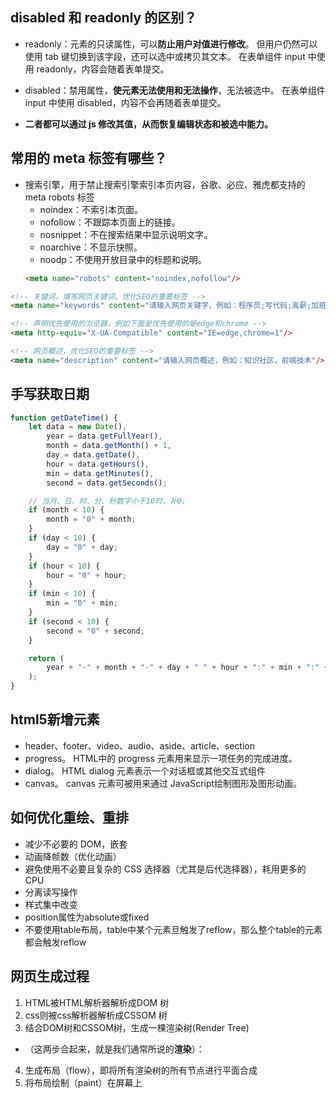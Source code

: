 ## disabled 和 readonly 的区别？

- readonly：元素的只读属性，可以**防止用户对值进行修改**。 但用户仍然可以使用 tab 键切换到该字段，还可以选中或拷贝其文本。 在表单组件 input 中使用 readonly，内容会随着表单提交。

- disabled：禁用属性，**使元素无法使用和无法操作**，无法被选中。 在表单组件 input 中使用 disabled，内容不会再随着表单提交。

- **二者都可以通过 js 修改其值，从而恢复编辑状态和被选中能力。**

## 常用的 meta 标签有哪些？

- 搜索引擎，用于禁止搜索引擎索引本页内容，谷歌、必应、雅虎都支持的 meta robots 标签
    - noindex：不索引本页面。
    - nofollow：不跟踪本页面上的链接。
    - nosnippet：不在搜索结果中显示说明文字。
    - noarchive：不显示快照。
    - noodp：不使用开放目录中的标题和说明。
    ```html
    <meta name="robots" content="noindex,nofollow"/>
    ```

```html
<!-- 关键词，填写网页关键词，优化SEO的重要标签 -->
<meta name="keywords" content="请输入网页关键字，例如：程序员;写代码;高薪;加班严重"/>

<!-- 声明优先使用的浏览器，例如下面是优先使用的是edge和chrome -->
<meta http-equiv="X-UA-Compatible" content="IE=edge,chrome=1"/>

<!-- 网页概述，优化SEO的重要标签 -->
<meta name="description" content="请输入网页概述，例如：知识社区，前端技术"/>
```

## 手写获取日期
```js
function getDateTime() {
    let data = new Date(),
        year = data.getFullYear(),
        month = data.getMonth() + 1,
        day = data.getDate(),
        hour = data.getHours(),
        min = data.getMinutes(),
        second = data.getSeconds();

    // 当月、日、时、分、秒数字小于10时，补0。
    if (month < 10) {
        month = "0" + month;
    }
    if (day < 10) {
        day = "0" + day;
    }
    if (hour < 10) {
        hour = "0" + hour;
    }
    if (min < 10) {
        min = "0" + min;
    }
    if (second < 10) {
        second = "0" + second;
    }

    return (
        year + "-" + month + "-" + day + " " + hour + ":" + min + ":" + second
    );
}
```

## html5新增元素

- header、footer、video、audio、aside、article、section
- progress。 HTML中的 progress 元素用来显示一项任务的完成进度。
- dialog。 HTML dialog 元素表示一个对话框或其他交互式组件
- canvas。 canvas 元素可被用来通过 JavaScript绘制图形及图形动画。

## 如何优化重绘、重排

- 减少不必要的 DOM，嵌套
- 动画降帧数（优化动画）
- 避免使用不必要且复杂的 CSS 选择器（尤其是后代选择器），耗用更多的 CPU 
- 分离读写操作
- 样式集中改变
- position属性为absolute或fixed
- 不要使用table布局，table中某个元素旦触发了reflow，那么整个table的元素都会触发reflow

## 网页生成过程

1. HTML被HTML解析器解析成DOM 树
2. css则被css解析器解析成CSSOM 树
3. 结合DOM树和CSSOM树，生成一棵渲染树(Render Tree)
- （这两步合起来，就是我们通常所说的**渲染**）：
4. 生成布局（flow），即将所有渲染树的所有节点进行平面合成
5. 将布局绘制（paint）在屏幕上